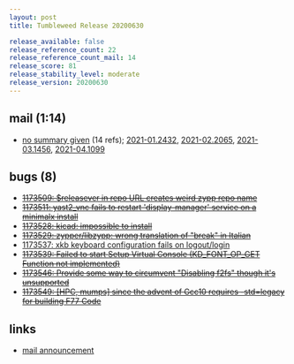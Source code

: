 ```yaml
---
layout: post
title: Tumbleweed Release 20200630

release_available: false
release_reference_count: 22
release_reference_count_mail: 14
release_score: 81
release_stability_level: moderate
release_version: 20200630
---
```


## mail (1:14)

- [no summary given](https://lists.opensuse.org/opensuse-factory/2020-07/msg00011.html) (14 refs); [2021-01.2432](https://github.com/boombatower/tumbleweed-review/issues/10), [2021-02.2065](https://github.com/boombatower/tumbleweed-review/issues/10), [2021-03.1456](https://github.com/boombatower/tumbleweed-review/issues/10), [2021-04.1099](https://github.com/boombatower/tumbleweed-review/issues/10)

## bugs (8)

<!--more-->

- ~~[1173509: $releasever in repo URL creates weird zypp repo name](https://bugzilla.opensuse.org/show_bug.cgi?id=1173509)~~
- ~~[1173511: yast2_vnc fails to restart 'display-manager' service on a minimalx install](https://bugzilla.opensuse.org/show_bug.cgi?id=1173511)~~
- ~~[1173528: kicad: impossible to install](https://bugzilla.opensuse.org/show_bug.cgi?id=1173528)~~
- ~~[1173529: zypper/libzypp: wrong translation of "break" in Italian](https://bugzilla.opensuse.org/show_bug.cgi?id=1173529)~~
- [1173537: xkb keyboard configuration fails on logout/login](https://bugzilla.opensuse.org/show_bug.cgi?id=1173537)
- ~~[1173539: Failed to start Setup Virtual Console (KD_FONT_OP_GET Function not implemented)](https://bugzilla.opensuse.org/show_bug.cgi?id=1173539)~~
- ~~[1173546: Provide some way to circumvent "Disabling f2fs" though it's unsupported](https://bugzilla.opensuse.org/show_bug.cgi?id=1173546)~~
- ~~[1173549: \[HPC, mumps\] since the advent of Gcc10 requires -std=legacy for building F77 Code](https://bugzilla.opensuse.org/show_bug.cgi?id=1173549)~~



## links

- [mail announcement](https://github.com/boombatower/tumbleweed-review/issues/10)
